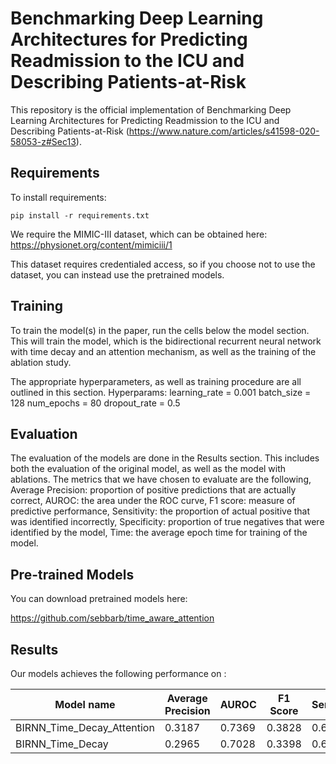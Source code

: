 # Benchmarking Deep Learning Architectures for Predicting Readmission to the ICU and Describing Patients-at-Risk

This repository is the official implementation of Benchmarking Deep Learning Architectures for Predicting Readmission to the ICU and Describing Patients-at-Risk (https://www.nature.com/articles/s41598-020-58053-z#Sec13). 

## Requirements

To install requirements:

```setup
pip install -r requirements.txt
```

We require the MIMIC-III dataset, which can be obtained here: https://physionet.org/content/mimiciii/1

This dataset requires credentialed access, so if you choose not to use the dataset, you can instead use the pretrained models.

## Training

To train the model(s) in the paper, run the cells below the model section. This will train the model, which is the 
bidirectional recurrent neural network with time decay and an attention mechanism, as well as the training of the 
ablation study.

The appropriate hyperparameters, as well as training procedure are all outlined in this section. Hyperparams: learning_rate = 0.001 batch_size = 128 num_epochs = 80 dropout_rate = 0.5

## Evaluation

The evaluation of the models are done in the Results section. This includes both the evaluation of the original model, as well as
the model with ablations. The metrics that we have chosen to evaluate are the following, Average Precision: proportion of positive 
predictions that are actually correct, AUROC: the area under the ROC curve, F1 score: measure of predictive performance, 
Sensitivity: the proportion of actual positive that was identified incorrectly, Specificity: proportion of true negatives 
that were identified by the model, Time: the average epoch time for training of the model.

## Pre-trained Models

You can download pretrained models here:

https://github.com/sebbarb/time_aware_attention


## Results

Our models achieves the following performance on :


| Model name                   | Average Precision | AUROC  | F1 Score | Sensitivity | Specificity |
| ---------------------------- | ----------------- | ------ | -------- | ----------- | ----------- |
| BIRNN_Time_Decay_Attention   |     0.3187        | 0.7369 |  0.3828  |   0.6341    |   0.7279    |
| BIRNN_Time_Decay             |     0.2965        | 0.7028 |  0.3398  |   0.6755    |   0.6443    |

